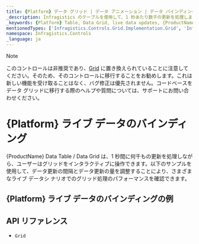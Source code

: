 ```yaml
---
title: {Platform} データ グリッド | データ アニメーション | データ バインディング | インフラジスティックス
_description: Infragistics のテーブルを使用して、1 秒あたり数千の更新を処理します。{ProductName} テーブルのサンプルを是非お試しください!
_keywords: {Platform} Table, Data Grid, live data updates, {ProductName}, Infragistics, data binding, {Platform} テーブル, データ グリッド, ライブ データの更新, データ バインディング, インフラジスティックス
mentionedTypes: ['Infragistics.Controls.Grid.Implementation.Grid', 'Infragistics.Controls.Grid.Implementation.Column']
namespace: Infragistics.Controls
_language: ja
---
```


<!-- Blazor, WebComponents -->

> [!Note]
このコントロールは非推奨であり、[Grid](grid/overview.md) に置き換えられていることに注意してください。そのため、そのコントロールに移行することをお勧めします。これは新しい機能を受け取ることはなく、バグ修正は優先されません。コードベースをデータ グリッドに移行する際のヘルプや質問については、サポートにお問い合わせください。 

<!-- end: Blazor, WebComponents -->

# {Platform} ライブ データのバインディング

{ProductName} Data Table / Data Grid は、1 秒間に何千もの更新を処理しながら、ユーザーはグリッドをインタラクティブに操作できます。以下のサンプルを使用して、データ更新の間隔とデータ更新の量を調整することにより、さまざまなライブ データシ ナリオでのグリッド処理のパフォーマンスを確認できます。

## {Platform} ライブ データのバインディングの例


<code-view style="height: 600px"
           data-demos-base-url="{environment:dvDemosBaseUrl}"
           iframe-src="{environment:dvDemosBaseUrl}/grids/data-grid-binding-live-data"
           alt="{Platform} ライブ データのバインディングの例"
           github-src="grids/data-grid/binding-live-data">
</code-view>

## API リファレンス

 - `Grid`
